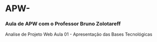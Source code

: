 # APW-
### Aula de APW com o Professor Bruno Zolotareff
Analise de Projeto Web
Aula 01 - Apresentação das Bases Tecnológicas
